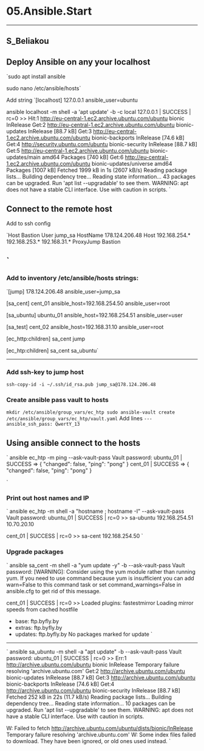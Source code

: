 # 05.Ansible.Start

----
## S_Beliakou

## Deploy Ansible on any your localhost 

`sudo apt install ansible

sudo nano /etc/ansible/hosts`

Add string 
`[localhost]
127.0.0.1 ansible_user=ubuntu

ansible localhost -m shell -a 'apt update' -b -c local
127.0.0.1 | SUCCESS | rc=0 >>
Hit:1 http://eu-central-1.ec2.archive.ubuntu.com/ubuntu bionic InRelease
Get:2 http://eu-central-1.ec2.archive.ubuntu.com/ubuntu bionic-updates InRelease [88.7 kB]
Get:3 http://eu-central-1.ec2.archive.ubuntu.com/ubuntu bionic-backports InRelease [74.6 kB]
Get:4 http://security.ubuntu.com/ubuntu bionic-security InRelease [88.7 kB]
Get:5 http://eu-central-1.ec2.archive.ubuntu.com/ubuntu bionic-updates/main amd64 Packages [740 kB]
Get:6 http://eu-central-1.ec2.archive.ubuntu.com/ubuntu bionic-updates/universe amd64 Packages [1007 kB]
Fetched 1999 kB in 1s (2607 kB/s)
Reading package lists...
Building dependency tree...
Reading state information...
43 packages can be upgraded. Run 'apt list --upgradable' to see them.
WARNING: apt does not have a stable CLI interface. Use with caution in scripts.
`

## Connect to the remote host

Add to ssh config

`Host Bastion
        User jump_sa
        HostName 178.124.206.48
Host 192.168.254.* 192.168.253.* 192.168.31.*
        ProxyJump Bastion

`
---

### Add to inventory /etc/ansible/hosts  strings:

`[jump]
178.124.206.48 ansible_user=jump_sa

[sa_cent]
cent_01 ansible_host=192.168.254.50 ansible_user=root

[sa_ubuntu]
ubuntu_01 ansible_host=192.168.254.51  ansible_user=user

[sa_test]
cent_02 ansible_host=192.168.31.10 ansible_user=root

[ec_http:children]
sa_cent
jump

[ec_htp:children]
sa_cent
sa_ubuntu`

---

### Add ssh-key to jump host

`ssh-copy-id -i ~/.ssh/id_rsa.pub jump_sa@178.124.206.48`


### Create ansible pass vault to hosts
`
mkdir /etc/ansible/group_vars/ec_htp
sudo ansible-vault create /etc/ansible/group_vars/ec_htp/vault.yaml
`
Add lines
`---
ansible_ssh_pass: QwertY_13
`

## Using ansible connect to the hosts

`
 ansible ec_htp -m ping --ask-vault-pass
Vault password:
ubuntu_01 | SUCCESS => {
    "changed": false,
    "ping": "pong"
}
cent_01 | SUCCESS => {
    "changed": false,
    "ping": "pong"
}

`

### Print out host names and IP
`
ansible ec_htp -m shell -a "hostname ; hostname -I" --ask-vault-pass
Vault password:
ubuntu_01 | SUCCESS | rc=0 >>
sa-ubuntu
192.168.254.51 10.70.20.10

cent_01 | SUCCESS | rc=0 >>
sa-cent
192.168.254.50
`
### Upgrade packages
`
ansible sa_cent -m shell -a "yum update -y" -b --ask-vault-pass
Vault password:
 [WARNING]: Consider using the yum module rather than running yum.  If you need to use command because yum is
insufficient you can add warn=False to this command task or set command_warnings=False in ansible.cfg to get
rid of this message.

cent_01 | SUCCESS | rc=0 >>
Loaded plugins: fastestmirror
Loading mirror speeds from cached hostfile
 * base: ftp.byfly.by
 * extras: ftp.byfly.by
 * updates: ftp.byfly.by
No packages marked for update
`
---

`
ansible sa_ubuntu -m shell -a "apt update" -b --ask-vault-pass
Vault password:
ubuntu_01 | SUCCESS | rc=0 >>
Err:1 http://archive.ubuntu.com/ubuntu bionic InRelease
  Temporary failure resolving 'archive.ubuntu.com'
Get:2 http://archive.ubuntu.com/ubuntu bionic-updates InRelease [88.7 kB]
Get:3 http://archive.ubuntu.com/ubuntu bionic-backports InRelease [74.6 kB]
Get:4 http://archive.ubuntu.com/ubuntu bionic-security InRelease [88.7 kB]
Fetched 252 kB in 22s (11.7 kB/s)
Reading package lists...
Building dependency tree...
Reading state information...
10 packages can be upgraded. Run 'apt list --upgradable' to see them.
WARNING: apt does not have a stable CLI interface. Use with caution in scripts.

W: Failed to fetch http://archive.ubuntu.com/ubuntu/dists/bionic/InRelease  Temporary failure resolving 'archive.ubuntu.com'
W: Some index files failed to download. They have been ignored, or old ones used instead.
`



